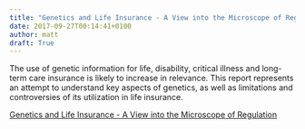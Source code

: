 ```yaml
---
title: "Genetics and Life Insurance - A View into the Microscope of Regulation"
date: 2017-09-27T00:14:41+0100
author: matt
draft: True
---
```

The use of genetic information for life, disability, critical illness and long-term care insurance is likely to increase in relevance. This report represents an attempt to understand key aspects of genetics, as well as limitations and controversies of its utilization in life insurance.

[ Genetics and Life Insurance - A View into the Microscope of Regulation ]( https://www.genevaassociation.org/research-topics/global-ageing/genetics-and-life-insurance-view-microscope-regulation )
